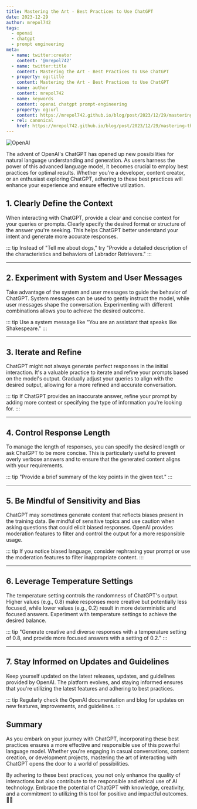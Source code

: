 ```yaml
---
title: Mastering the Art - Best Practices to Use ChatGPT
date: 2023-12-29
author: mrepol742
tags:
  - openai
  - chatgpt
  - prompt engineering
meta:
  - name: twitter:creator
    content: '@mrepol742'
  - name: twitter:title
    content: Mastering the Art - Best Practices to Use ChatGPT
  - property: og:title
    content: Mastering the Art - Best Practices to Use ChatGPT
  - name: author
    content: mrepol742
  - name: keywords
    content: openai chatgpt prompt-engineering
  - property: og:url
    content: https://mrepol742.github.io/blog/post/2023/12/29/mastering-the-art-best-practices-to-use-chatgpt/
  - rel: canonical
    href: https://mrepol742.github.io/blog/post/2023/12/29/mastering-the-art-best-practices-to-use-chatgpt/
---
```


![OpenAI](/blog/images/posts/openai.webp)

The advent of OpenAI's ChatGPT has opened up new possibilities for natural language understanding and generation. As users harness the power of this advanced language model, it becomes crucial to employ best practices for optimal results. Whether you're a developer, content creator, or an enthusiast exploring ChatGPT, adhering to these best practices will enhance your experience and ensure effective utilization.

## **1. Clearly Define the Context**

When interacting with ChatGPT, provide a clear and concise context for your queries or prompts. Clearly specify the desired format or structure of the answer you're seeking. This helps ChatGPT better understand your intent and generate more accurate responses.

::: tip
Instead of "Tell me about dogs," try "Provide a detailed description of the characteristics and behaviors of Labrador Retrievers."
:::

---

## **2. Experiment with System and User Messages**

Take advantage of the system and user messages to guide the behavior of ChatGPT. System messages can be used to gently instruct the model, while user messages shape the conversation. Experimenting with different combinations allows you to achieve the desired outcome.

::: tip
Use a system message like "You are an assistant that speaks like Shakespeare."
:::

---

## **3. Iterate and Refine**

ChatGPT might not always generate perfect responses in the initial interaction. It's a valuable practice to iterate and refine your prompts based on the model's output. Gradually adjust your queries to align with the desired output, allowing for a more refined and accurate conversation.

::: tip
If ChatGPT provides an inaccurate answer, refine your prompt by adding more context or specifying the type of information you're looking for.
:::

---

## **4. Control Response Length**

To manage the length of responses, you can specify the desired length or ask ChatGPT to be more concise. This is particularly useful to prevent overly verbose answers and to ensure that the generated content aligns with your requirements.

::: tip
"Provide a brief summary of the key points in the given text."
:::

---

## **5. Be Mindful of Sensitivity and Bias**

ChatGPT may sometimes generate content that reflects biases present in the training data. Be mindful of sensitive topics and use caution when asking questions that could elicit biased responses. OpenAI provides moderation features to filter and control the output for a more responsible usage.

::: tip
If you notice biased language, consider rephrasing your prompt or use the moderation features to filter inappropriate content.
:::

---

## **6. Leverage Temperature Settings**

The temperature setting controls the randomness of ChatGPT's output. Higher values (e.g., 0.8) make responses more creative but potentially less focused, while lower values (e.g., 0.2) result in more deterministic and focused answers. Experiment with temperature settings to achieve the desired balance.

::: tip
"Generate creative and diverse responses with a temperature setting of 0.8, and provide more focused answers with a setting of 0.2."
:::

---

## **7. Stay Informed on Updates and Guidelines**

Keep yourself updated on the latest releases, updates, and guidelines provided by OpenAI. The platform evolves, and staying informed ensures that you're utilizing the latest features and adhering to best practices.

::: tip
Regularly check the OpenAI documentation and blog for updates on new features, improvements, and guidelines.
:::

## **Summary**

As you embark on your journey with ChatGPT, incorporating these best practices ensures a more effective and responsible use of this powerful language model. Whether you're engaging in casual conversations, content creation, or development projects, mastering the art of interacting with ChatGPT opens the door to a world of possibilities.

By adhering to these best practices, you not only enhance the quality of interactions but also contribute to the responsible and ethical use of AI technology. Embrace the potential of ChatGPT with knowledge, creativity, and a commitment to utilizing this tool for positive and impactful outcomes. 🚀🤖